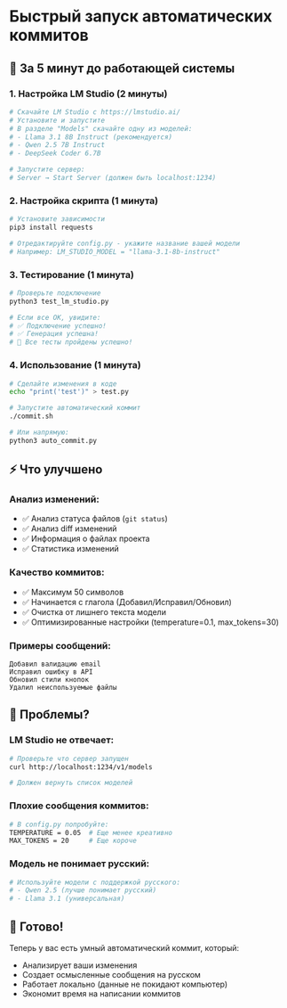 # Быстрый запуск автоматических коммитов

## 🚀 За 5 минут до работающей системы

### 1. Настройка LM Studio (2 минуты)
```bash
# Скачайте LM Studio с https://lmstudio.ai/
# Установите и запустите
# В разделе "Models" скачайте одну из моделей:
# - Llama 3.1 8B Instruct (рекомендуется)
# - Qwen 2.5 7B Instruct  
# - DeepSeek Coder 6.7B

# Запустите сервер:
# Server → Start Server (должен быть localhost:1234)
```

### 2. Настройка скрипта (1 минута)
```bash
# Установите зависимости
pip3 install requests

# Отредактируйте config.py - укажите название вашей модели
# Например: LM_STUDIO_MODEL = "llama-3.1-8b-instruct"
```

### 3. Тестирование (1 минута)
```bash
# Проверьте подключение
python3 test_lm_studio.py

# Если все ОК, увидите:
# ✅ Подключение успешно!
# ✅ Генерация успешна!
# 🎉 Все тесты пройдены успешно!
```

### 4. Использование (1 минута)
```bash
# Сделайте изменения в коде
echo "print('test')" > test.py

# Запустите автоматический коммит
./commit.sh

# Или напрямую:
python3 auto_commit.py
```

## ⚡ Что улучшено

### Анализ изменений:
- ✅ Анализ статуса файлов (`git status`)
- ✅ Анализ diff изменений  
- ✅ Информация о файлах проекта
- ✅ Статистика изменений

### Качество коммитов:
- ✅ Максимум 50 символов
- ✅ Начинается с глагола (Добавил/Исправил/Обновил)
- ✅ Очистка от лишнего текста модели
- ✅ Оптимизированные настройки (temperature=0.1, max_tokens=30)

### Примеры сообщений:
```
Добавил валидацию email
Исправил ошибку в API
Обновил стили кнопок
Удалил неиспользуемые файлы
```

## 🔧 Проблемы?

### LM Studio не отвечает:
```bash
# Проверьте что сервер запущен
curl http://localhost:1234/v1/models

# Должен вернуть список моделей
```

### Плохие сообщения коммитов:
```bash
# В config.py попробуйте:
TEMPERATURE = 0.05  # Еще менее креативно
MAX_TOKENS = 20     # Еще короче
```

### Модель не понимает русский:
```bash
# Используйте модели с поддержкой русского:
# - Qwen 2.5 (лучше понимает русский)
# - Llama 3.1 (универсальная)
```

## 🎯 Готово!

Теперь у вас есть умный автоматический коммит, который:
- Анализирует ваши изменения
- Создает осмысленные сообщения на русском
- Работает локально (данные не покидают компьютер)
- Экономит время на написании коммитов
